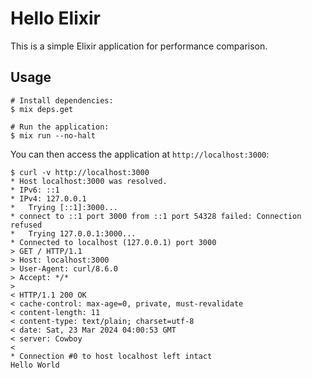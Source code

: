 # Hello Elixir

This is a simple Elixir application for performance comparison.

## Usage

``` shell
# Install dependencies:
$ mix deps.get

# Run the application:
$ mix run --no-halt
```

You can then access the application at `http://localhost:3000`:

``` shell
$ curl -v http://localhost:3000
* Host localhost:3000 was resolved.
* IPv6: ::1
* IPv4: 127.0.0.1
*   Trying [::1]:3000...
* connect to ::1 port 3000 from ::1 port 54328 failed: Connection refused
*   Trying 127.0.0.1:3000...
* Connected to localhost (127.0.0.1) port 3000
> GET / HTTP/1.1
> Host: localhost:3000
> User-Agent: curl/8.6.0
> Accept: */*
> 
< HTTP/1.1 200 OK
< cache-control: max-age=0, private, must-revalidate
< content-length: 11
< content-type: text/plain; charset=utf-8
< date: Sat, 23 Mar 2024 04:00:53 GMT
< server: Cowboy
< 
* Connection #0 to host localhost left intact
Hello World
```
